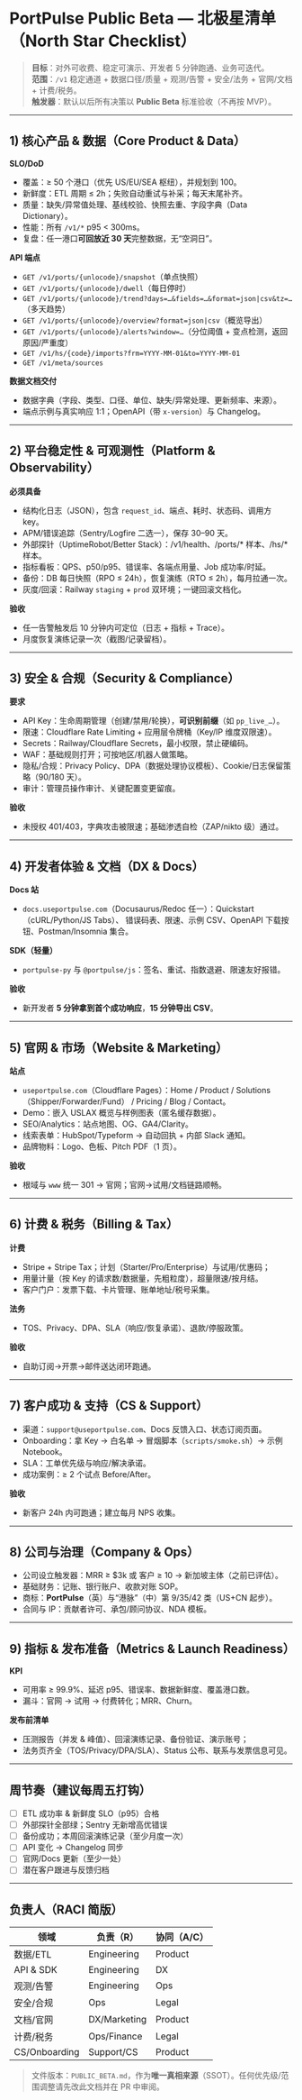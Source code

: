 # PortPulse Public Beta — 北极星清单（North Star Checklist）

> **目标**：对外可收费、稳定可演示、开发者 5 分钟跑通、业务可迭代。  
> **范围**：`/v1` 稳定通道 + 数据口径/质量 + 观测/告警 + 安全/法务 + 官网/文档 + 计费/税务。  
> **触发器**：默认以后所有决策以 **Public Beta** 标准验收（不再按 MVP）。

---

## 1) 核心产品 & 数据（Core Product & Data）

**SLO/DoD**
- 覆盖：≥ 50 个港口（优先 US/EU/SEA 枢纽），并规划到 100。
- 新鲜度：ETL 周期 ≤ 2h；失败自动重试与补采；每天末尾补齐。
- 质量：缺失/异常值处理、基线校验、快照去重、字段字典（Data Dictionary）。
- 性能：所有 `/v1/*` p95 < 300ms。
- 复盘：任一港口**可回放近 30 天**完整数据，无“空洞日”。

**API 端点**
- `GET /v1/ports/{unlocode}/snapshot`（单点快照）
- `GET /v1/ports/{unlocode}/dwell`（每日停时）
- `GET /v1/ports/{unlocode}/trend?days=…&fields=…&format=json|csv&tz=…`（多天趋势）
- `GET /v1/ports/{unlocode}/overview?format=json|csv`（概览导出）
- `GET /v1/ports/{unlocode}/alerts?window=…`（分位阈值 + 变点检测，返回原因/严重度）
- `GET /v1/hs/{code}/imports?frm=YYYY-MM-01&to=YYYY-MM-01`
- `GET /v1/meta/sources`

**数据文档交付**
- 数据字典（字段、类型、口径、单位、缺失/异常处理、更新频率、来源）。
- 端点示例与真实响应 1:1；OpenAPI（带 `x-version`）与 Changelog。

---

## 2) 平台稳定性 & 可观测性（Platform & Observability）

**必须具备**
- 结构化日志（JSON），包含 `request_id`、端点、耗时、状态码、调用方 key。
- APM/错误追踪（Sentry/Logfire 二选一），保存 30–90 天。
- 外部探针（UptimeRobot/Better Stack）：/v1/health、/ports/* 样本、/hs/* 样本。
- 指标看板：QPS、p50/p95、错误率、各端点用量、Job 成功率/时延。
- 备份：DB 每日快照（RPO ≤ 24h），恢复演练（RTO ≤ 2h），每月拉通一次。
- 灰度/回滚：Railway `staging` + `prod` 双环境；一键回滚文档化。

**验收**
- 任一告警触发后 10 分钟内可定位（日志 + 指标 + Trace）。
- 月度恢复演练记录一次（截图/记录留档）。

---

## 3) 安全 & 合规（Security & Compliance）

**要求**
- API Key：生命周期管理（创建/禁用/轮换），**可识别前缀**（如 `pp_live_…`）。
- 限速：Cloudflare Rate Limiting + 应用层令牌桶（Key/IP 维度双限速）。
- Secrets：Railway/Cloudflare Secrets，最小权限，禁止硬编码。
- WAF：基础规则打开；可按地区/机器人做策略。
- 隐私/合规：Privacy Policy、DPA（数据处理协议模板）、Cookie/日志保留策略（90/180 天）。
- 审计：管理员操作审计、关键配置变更留痕。

**验收**
- 未授权 401/403，字典攻击被限速；基础渗透自检（ZAP/nikto 级）通过。

---

## 4) 开发者体验 & 文档（DX & Docs）

**Docs 站**
- `docs.useportpulse.com`（Docusaurus/Redoc 任一）：Quickstart（cURL/Python/JS Tabs）、
  错误码表、限速、示例 CSV、OpenAPI 下载按钮、Postman/Insomnia 集合。

**SDK（轻量）**
- `portpulse-py` 与 `@portpulse/js`：签名、重试、指数退避、限速友好报错。

**验收**
- 新开发者 **5 分钟拿到首个成功响应**，**15 分钟导出 CSV**。

---

## 5) 官网 & 市场（Website & Marketing）

**站点**
- `useportpulse.com`（Cloudflare Pages）：Home / Product / Solutions（Shipper/Forwarder/Fund） /
  Pricing / Blog / Contact。
- Demo：嵌入 USLAX 概览与样例图表（匿名缓存数据）。
- SEO/Analytics：站点地图、OG、GA4/Clarity。
- 线索表单：HubSpot/Typeform → 自动回执 + 内部 Slack 通知。
- 品牌物料：Logo、色板、Pitch PDF（1 页）。

**验收**
- 根域与 `www` 统一 301 → 官网；官网→试用/文档链路顺畅。

---

## 6) 计费 & 税务（Billing & Tax）

**计费**
- Stripe + Stripe Tax；计划（Starter/Pro/Enterprise）与试用/优惠码；
- 用量计量（按 Key 的请求数/数据量，先粗粒度），超量限速/按月结。
- 客户门户：发票下载、卡片管理、账单地址/税号采集。

**法务**
- TOS、Privacy、DPA、SLA（响应/恢复承诺）、退款/停服政策。

**验收**
- 自助订阅→开票→邮件送达闭环跑通。

---

## 7) 客户成功 & 支持（CS & Support）

- 渠道：`support@useportpulse.com`、Docs 反馈入口、状态订阅页面。
- Onboarding：拿 Key → 白名单 → 冒烟脚本（`scripts/smoke.sh`）→ 示例 Notebook。
- SLA：工单优先级与响应/解决承诺。
- 成功案例：≥ 2 个试点 Before/After。

**验收**
- 新客户 24h 内可跑通；建立每月 NPS 收集。

---

## 8) 公司与治理（Company & Ops）

- 公司设立触发器：MRR ≥ \$3k 或 客户 ≥ 10 → 新加坡主体（之前已评估）。
- 基础财务：记账、银行账户、收款对账 SOP。
- 商标：**PortPulse**（英）与“港脉”（中）第 9/35/42 类（US+CN 起步）。
- 合同与 IP：贡献者许可、承包/顾问协议、NDA 模板。

---

## 9) 指标 & 发布准备（Metrics & Launch Readiness）

**KPI**
- 可用率 ≥ 99.9%、延迟 p95、错误率、数据新鲜度、覆盖港口数。
- 漏斗：官网 → 试用 → 付费转化；MRR、Churn。

**发布前清单**
- 压测报告（并发 & 峰值）、回滚演练记录、备份验证、演示账号；
- 法务页齐全（TOS/Privacy/DPA/SLA）、Status 公布、联系与发票信息可见。

---

## 周节奏（建议每周五打钩）

- [ ] ETL 成功率 & 新鲜度 SLO（p95）合格  
- [ ] 外部探针全部绿；Sentry 无新增高优错误  
- [ ] 备份成功；本周回滚演练记录（至少月度一次）  
- [ ] API 变化 → Changelog 同步  
- [ ] 官网/Docs 更新（至少一处）  
- [ ] 潜在客户跟进与反馈归档  

---

## 负责人（RACI 简版）

| 领域 | 负责（R） | 协同（A/C） |
| --- | --- | --- |
| 数据/ETL | Engineering | Product |
| API & SDK | Engineering | DX |
| 观测/告警 | Engineering | Ops |
| 安全/合规 | Ops | Legal |
| 文档/官网 | DX/Marketing | Product |
| 计费/税务 | Ops/Finance | Legal |
| CS/Onboarding | Support/CS | Product |

> 文件版本：`PUBLIC_BETA.md`，作为**唯一真相来源**（SSOT）。任何优先级/范围调整请先改此文档并在 PR 中审阅。
